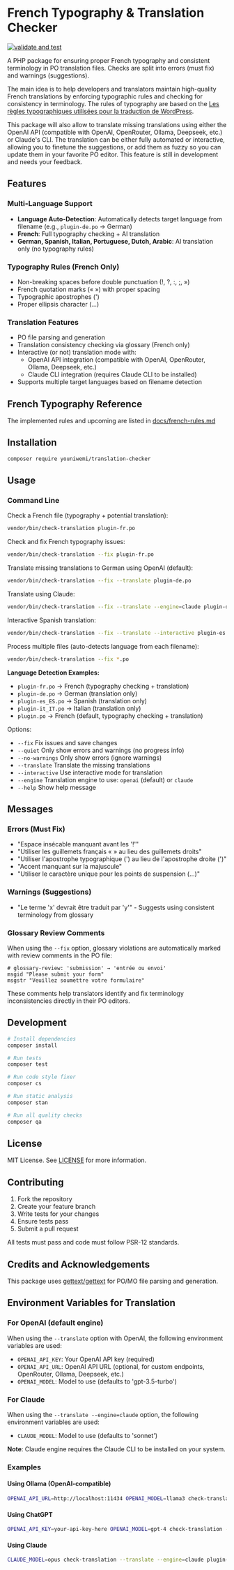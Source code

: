 # French Typography & Translation Checker

[![validate and test](https://github.com/Youniwemi/translation-checker/actions/workflows/php.yml/badge.svg)](https://github.com/Youniwemi/translation-checker/actions/workflows/php.yml)

A PHP package for ensuring proper French typography and consistent terminology in PO translation files. Checks are split into errors (must fix) and warnings (suggestions).

The main idea is to help developers and translators maintain high-quality French translations by enforcing typographic rules and checking for consistency in terminology. The rules of typography are based on the [Les règles typographiques utilisées pour la traduction de WordPress](https://fr.wordpress.org/team/handbook/polyglots/les-regles-typographiques-utilisees-pour-la-traduction-de-wp-en-francais/).

This package will also allow to translate missing translations using either the OpenAI API (compatible with OpenAI, OpenRouter, Ollama, Deepseek, etc.) or Claude's CLI. The translation can be either fully automated or interactive, allowing you to finetune the suggestions, or add them as fuzzy so you can update them in your favorite PO editor. This feature is still in development and needs your feedback.



## Features

### Multi-Language Support
- **Language Auto-Detection**: Automatically detects target language from filename (e.g., `plugin-de.po` → German)
- **French**: Full typography checking + AI translation
- **German, Spanish, Italian, Portuguese, Dutch, Arabic**: AI translation only (no typography rules)

### Typography Rules (French Only)
- Non-breaking spaces before double punctuation (!, ?, :, ;, »)
- French quotation marks (« ») with proper spacing
- Typographic apostrophes (')
- Proper ellipsis character (…)

### Translation Features
- PO file parsing and generation
- Translation consistency checking via glossary (French only)
- Interactive (or not) translation mode with:
  - OpenAI API integration (compatible with OpenAI, OpenRouter, Ollama, Deepseek, etc.)
  - Claude CLI integration (requires Claude CLI to be installed)
- Supports multiple target languages based on filename detection


## French Typography Reference

The implemented rules and upcoming are listed in [docs/french-rules.md](docs/french-rules.md)

## Installation

```bash
composer require youniwemi/translation-checker
```

## Usage

### Command Line

Check a French file (typography + potential translation):
```bash
vendor/bin/check-translation plugin-fr.po
```

Check and fix French typography issues:
```bash
vendor/bin/check-translation --fix plugin-fr.po
```

Translate missing translations to German using OpenAI (default):
```bash
vendor/bin/check-translation --fix --translate plugin-de.po
```

Translate using Claude:
```bash
vendor/bin/check-translation --fix --translate --engine=claude plugin-de.po
```

Interactive Spanish translation:
```bash
vendor/bin/check-translation --fix --translate --interactive plugin-es.po
```

Process multiple files (auto-detects language from each filename):
```bash
vendor/bin/check-translation --fix *.po
```

**Language Detection Examples:**
- `plugin-fr.po` → French (typography checking + translation)
- `plugin-de.po` → German (translation only)
- `plugin-es_ES.po` → Spanish (translation only)
- `plugin-it_IT.po` → Italian (translation only)
- `plugin.po` → French (default, typography checking + translation)

Options:
- `--fix` Fix issues and save changes
- `--quiet` Only show errors and warnings (no progress info)
- `--no-warnings` Only show errors (ignore warnings)
- `--translate` Translate the missing translations
- `--interactive` Use interactive mode for translation
- `--engine` Translation engine to use: `openai` (default) or `claude`
- `--help` Show help message

## Messages

### Errors (Must Fix)

- "Espace insécable manquant avant les '!'"
- "Utiliser les guillemets français « » au lieu des guillemets droits"
- "Utiliser l'apostrophe typographique (') au lieu de l'apostrophe droite (')"
- "Accent manquant sur la majuscule"
- "Utiliser le caractère unique pour les points de suspension (…)"

### Warnings (Suggestions)
- "Le terme 'x' devrait être traduit par 'y'" - Suggests using consistent terminology from glossary

### Glossary Review Comments
When using the `--fix` option, glossary violations are automatically marked with review comments in the PO file:

```po
# glossary-review: 'submission' → 'entrée ou envoi'
msgid "Please submit your form"
msgstr "Veuillez soumettre votre formulaire"
```

These comments help translators identify and fix terminology inconsistencies directly in their PO editors.

## Development

```bash
# Install dependencies
composer install

# Run tests
composer test

# Run code style fixer
composer cs

# Run static analysis
composer stan

# Run all quality checks
composer qa
```



## License

MIT License. See [LICENSE](LICENSE) for more information.

## Contributing

1. Fork the repository
2. Create your feature branch
3. Write tests for your changes
4. Ensure tests pass
5. Submit a pull request

All tests must pass and code must follow PSR-12 standards.

## Credits and Acknowledgements

This package uses [gettext/gettext](https://packagist.org/packages/gettext/gettext) for PO/MO file parsing and generation.


## Environment Variables for Translation

### For OpenAI (default engine)
When using the `--translate` option with OpenAI, the following environment variables are used:
- `OPENAI_API_KEY`: Your OpenAI API key (required)
- `OPENAI_API_URL`: OpenAI API URL (optional, for custom endpoints, OpenRouter, Ollama, Deepseek, etc.)
- `OPENAI_MODEL`: Model to use (defaults to 'gpt-3.5-turbo')

### For Claude
When using the `--translate --engine=claude` option, the following environment variables are used:
- `CLAUDE_MODEL`: Model to use (defaults to 'sonnet')

**Note**: Claude engine requires the Claude CLI to be installed on your system.

### Examples

#### Using Ollama (OpenAI-compatible)
```bash
OPENAI_API_URL=http://localhost:11434 OPENAI_MODEL=llama3 check-translation --translate plugin-de.po
```

#### Using ChatGPT
```bash
OPENAI_API_KEY=your-api-key-here OPENAI_MODEL=gpt-4 check-translation --translate plugin-de.po
```

#### Using Claude
```bash
CLAUDE_MODEL=opus check-translation --translate --engine=claude plugin-de.po
```
